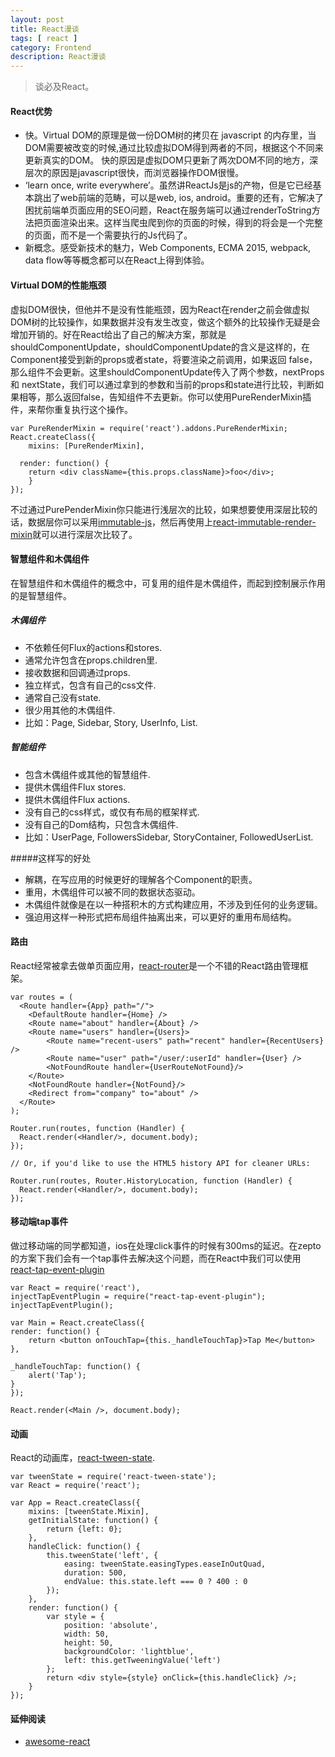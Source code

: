 ```yaml
---
layout: post
title: React漫谈
tags: [ react ]
category: Frontend
description: React漫谈
---
```

> 谈必及React。

#### React优势

*	快。Virtual DOM的原理是做一份DOM树的拷贝在 javascript 的内存里，当DOM需要被改变的时候,通过比较虚拟DOM得到两者的不同，根据这个不同来更新真实的DOM。 快的原因是虚拟DOM只更新了两次DOM不同的地方，深层次的原因是javascript很快，而浏览器操作DOM很慢。
*	‘learn once, write everywhere’。虽然讲ReactJs是js的产物，但是它已经基本跳出了web前端的范畴，可以是web, ios, android。重要的还有，它解决了困扰前端单页面应用的SEO问题，React在服务端可以通过renderToString方法把页面渲染出来。这样当爬虫爬到你的页面的时候，得到的将会是一个完整的页面，而不是一个需要执行的Js代码了。
*	新概念。感受新技术的魅力，Web Components, ECMA 2015, webpack, data flow等等概念都可以在React上得到体验。

#### Virtual DOM的性能瓶颈
虚拟DOM很快，但他并不是没有性能瓶颈，因为React在render之前会做虚拟DOM树的比较操作，如果数据并没有发生改变，做这个额外的比较操作无疑是会增加开销的。好在React给出了自己的解决方案，那就是shouldComponentUpdate，shouldComponentUpdate的含义是这样的，在Component接受到新的props或者state，将要渲染之前调用，如果返回 false，那么组件不会更新。这里shouldComponentUpdate传入了两个参数，nextProps和 nextState，我们可以通过拿到的参数和当前的props和state进行比较，判断如果相等，那么返回false，告知组件不去更新。你可以使用PureRenderMixin插件，来帮你重复执行这个操作。

	var PureRenderMixin = require('react').addons.PureRenderMixin;
	React.createClass({
  		mixins: [PureRenderMixin],
	
	  render: function() {
   		return <div className={this.props.className}>foo</div>;
  		}
	});

不过通过PurePenderMixin你只能进行浅层次的比较，如果想要使用深层比较的话，数据层你可以采用[immutable-js](https://github.com/facebook/immutable-js)，然后再使用上[react-immutable-render-mixin](https://github.com/jurassix/react-immutable-render-mixin)就可以进行深层次比较了。

#### 智慧组件和木偶组件
在智慧组件和木偶组件的概念中，可复用的组件是木偶组件，而起到控制展示作用的是智慧组件。
##### 木偶组件
*	不依赖任何Flux的actions和stores.
*	通常允许包含在props.children里.
*	接收数据和回调通过props.
*	独立样式，包含有自己的css文件.
*	通常自己没有state.
*	很少用其他的木偶组件.
*	比如：Page, Sidebar, Story, UserInfo, List.

##### 智能组件
*	包含木偶组件或其他的智慧组件.
*	提供木偶组件Flux stores.
*	提供木偶组件Flux actions.
*	没有自己的css样式，或仅有布局的框架样式.
*	没有自己的Dom结构，只包含木偶组件.
*	比如：UserPage, FollowersSidebar, StoryContainer, FollowedUserList.

#####这样写的好处
*	解耦，在写应用的时候更好的理解各个Component的职责。
*	重用，木偶组件可以被不同的数据状态驱动。
*	木偶组件就像是在以一种搭积木的方式构建应用，不涉及到任何的业务逻辑。
*	强迫用这样一种形式把布局组件抽离出来，可以更好的重用布局结构。

#### 路由
React经常被拿去做单页面应用，[react-router](https://github.com/rackt/react-router)是一个不错的React路由管理框架。

	var routes = (
	  <Route handler={App} path="/">
	    <DefaultRoute handler={Home} />
    	<Route name="about" handler={About} />
    	<Route name="users" handler={Users}>
      		<Route name="recent-users" path="recent" handler={RecentUsers} />
      		<Route name="user" path="/user/:userId" handler={User} />
      		<NotFoundRoute handler={UserRouteNotFound}/>
    	</Route>
    	<NotFoundRoute handler={NotFound}/>
    	<Redirect from="company" to="about" />
	  </Route>
	);

	Router.run(routes, function (Handler) {
	  React.render(<Handler/>, document.body);
	});

	// Or, if you'd like to use the HTML5 history API for cleaner URLs:

	Router.run(routes, Router.HistoryLocation, function (Handler) {
	  React.render(<Handler/>, document.body);
	});

#### 移动端tap事件
做过移动端的同学都知道，ios在处理click事件的时候有300ms的延迟。在zepto的方案下我们会有一个tap事件去解决这个问题，而在React中我们可以使用[react-tap-event-plugin](https://github.com/zilverline/react-tap-event-plugin)

	var React = require('react'),
	injectTapEventPlugin = require("react-tap-event-plugin");
	injectTapEventPlugin();

	var Main = React.createClass({
  	render: function() {
    	return <button onTouchTap={this._handleTouchTap}>Tap Me</button>
  	},

  	_handleTouchTap: function() {
    	alert('Tap');
  	}
	});

	React.render(<Main />, document.body);

#### 动画
React的动画库，[react-tween-state](https://github.com/chenglou/react-tween-state).

	var tweenState = require('react-tween-state');
	var React = require('react');

	var App = React.createClass({
  		mixins: [tweenState.Mixin],
  		getInitialState: function() {
    		return {left: 0};
  		},
  		handleClick: function() {
    		this.tweenState('left', {
      			easing: tweenState.easingTypes.easeInOutQuad,
      			duration: 500,
      			endValue: this.state.left === 0 ? 400 : 0
    		});
  		},
  		render: function() {
    		var style = {
      			position: 'absolute',
      			width: 50,
      			height: 50,
      			backgroundColor: 'lightblue',
      			left: this.getTweeningValue('left')
    		};
    		return <div style={style} onClick={this.handleClick} />;
  		}
	});

#### 延伸阅读
*	[awesome-react](https://github.com/enaqx/awesome-react)